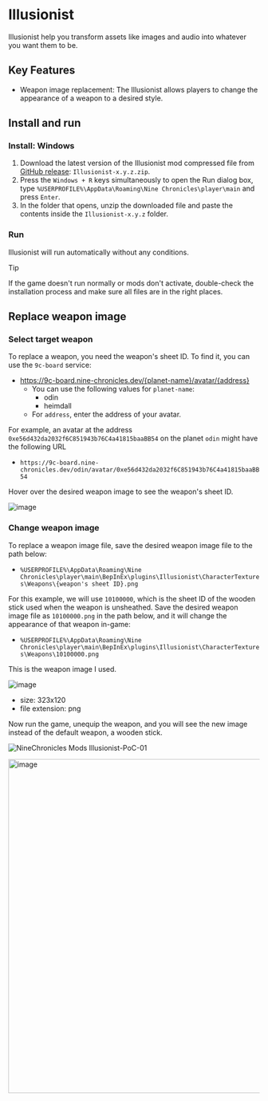 # Illusionist

Illusionist help you transform assets like images and audio into whatever you want them to be.

## Key Features

- Weapon image replacement: The Illusionist allows players to change the appearance of a weapon to a desired style.

## Install and run

### Install: Windows

1. Download the latest version of the Illusionist mod compressed file from [GitHub release](https://github.com/planetarium/NineChronicles.Mods/releases): `Illusionist-x.y.z.zip`.
2. Press the `Windows + R` keys simultaneously to open the Run dialog box, type `%USERPROFILE%\AppData\Roaming\Nine Chronicles\player\main` and press `Enter`.
3. In the folder that opens, unzip the downloaded file and paste the contents inside the `Illusionist-x.y.z` folder.

### Run

Illusionist will run automatically without any conditions.

> [!TIP]
> If the game doesn't run normally or mods don't activate, double-check the installation process and make sure all files are in the right places.

## Replace weapon image

### Select target weapon

To replace a weapon, you need the weapon's sheet ID. To find it, you can use the `9c-board` service:
- https://9c-board.nine-chronicles.dev/{planet-name}/avatar/{address}
    - You can use the following values for `planet-name`:
        - odin
        - heimdall
    - For `address`, enter the address of your avatar.

For example, an avatar at the address `0xe56d432da2032f6C851943b76C4a41815baaBB54` on the planet `odin` might have the following URL
- `https://9c-board.nine-chronicles.dev/odin/avatar/0xe56d432da2032f6C851943b76C4a41815baaBB54`

Hover over the desired weapon image to see the weapon's sheet ID.

![image](https://github.com/user-attachments/assets/48f471a2-4b24-43f7-baac-91ee21781da2)

### Change weapon image

To replace a weapon image file, save the desired weapon image file to the path below:
- `%USERPROFILE%\AppData\Roaming\Nine Chronicles\player\main\BepInEx\plugins\Illusionist\CharacterTextures\Weapons\{weapon's sheet ID}.png`

For this example, we will use `10100000`, which is the sheet ID of the wooden stick used when the weapon is unsheathed. Save the desired weapon image file as `10100000.png` in the path below, and it will change the appearance of that weapon in-game:
- `%USERPROFILE%\AppData\Roaming\Nine Chronicles\player\main\BepInEx\plugins\Illusionist\CharacterTextures\Weapons\10100000.png`

This is the weapon image I used.

![image](https://github.com/user-attachments/assets/66a2ff15-ca9c-4e91-98ca-c285058f1499)

- size: 323x120
- file extension: png

Now run the game, unequip the weapon, and you will see the new image instead of the default weapon, a wooden stick.

![NineChronicles Mods Illusionist-PoC-01](https://github.com/user-attachments/assets/30cebbdd-7168-4d20-a916-432300f5dd57)

<img width="670" alt="image" src="https://github.com/user-attachments/assets/fa5bb6a9-b6cd-46bd-a9b2-b97a5ac0e220">

